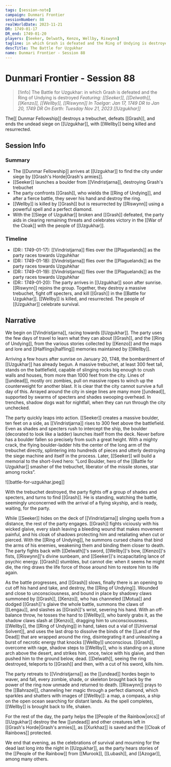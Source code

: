 ```yaml
---
tags: [session-note]
campaign: Dunmari Frontier
sessionNumber: 88
realWorldDate: 2023-11-21
DR: 1749-01-17
DR_end: 1749-01-20
players: [Seeker, Delwath, Kenzo, Wellby, Riswynn]
tagline: in which Grash is defeated and the Ring of Undying is destroyed
descTitle: The Battle for Uzgukhar
name: Dunmari Frontier - Session 88
---
```

# Dunmari Frontier - Session 88

>[!info] The Battle for Uzgukhar: in which Grash is defeated and the Ring of Undying is destroyed
> *Featuring: [[Seeker]], [[Delwath]], [[Kenzo]], [[Wellby]], [[Riswynn]]*
> *In Taelgar: Jan 17, 1749 DR to Jan 20, 1749 DR*
> *On Earth: Tuesday Nov 21, 2023*
> *[[Uzgukhar]]*

The[[ Dunmar Fellowship]] destroys a trebuchet, defeats [[Grash]], and ends the undead siege on [[Uzgukhar]], with [[Wellby]] being killed and resurrected.

## Session Info
### Summary
- The [[Dunmar Fellowship]] arrives at [[Uzgukhar]] to find the city under siege by [[Grash's Horde|Grash's armies]].
- [[Seeker]] launches a boulder from [[Vindristjarna]], destroying Grash's trebuchet
- The party confronts [[Grash]], who wields the [[Ring of Undying]], and after a fierce battle, they sever his hand and destroy the ring.
- [[Wellby]] is killed by [[Grash]] but is resurrected by [[Riswynn]] using a powerful spell and a perfect diamond.
- With the [[Siege of Uzgukhar]] broken and [[Grash]] defeated, the party aids in clearing remaining threats and celebrates victory in the [[War of the Cloak]] with the people of [[Uzgukhar]].
### Timeline
- (DR:: 1749-01-17): [[Vindristjarna]] flies over the [[Plaguelands]] as the party races towards Uzguhkhar
- (DR:: 1749-01-18): [[Vindristjarna]] flies over the [[Plaguelands]] as the party races towards Uzguhkhar
- (DR:: 1749-01-19): [[Vindristjarna]] flies over the [[Plaguelands]] as the party races towards Uzguhkhar
- (DR:: 1749-01-20): The party arrives in [[Uzgukhar]] soon after sunrise. [[Riswynn]] rejoins the group. Together, they destroy a massive trebuchet, fight off specters, and kill [[Grash]] in the [[Battle for Uzgukhar]]. [[Wellby]] is killed, and resurrected. The people of [[Uzgukhar]] celebrate survival. 
## Narrative
We begin on [[Vindristjarna]], racing towards [[Uzgukhar]]. The party uses the few days of travel to learn what they can about [[Grash]], and the [[Ring of Undying]], from the various stories collected by [[Kenzo]] and the maps and lore and [[Halflings|halfling]] memories maintained by [[Wellby]]. 

Arriving a few hours after sunrise on January 20, 1748, the bombardment of [[Uzgukhar]] has already begun. A massive trebuchet, at least 300 feet tall, stands on the battlefield, capable of slinging rocks big enough to crush walls and houses, from more than 1000 feet from the city. Lines of [[undead]], mostly orc zombies, pull on massive ropes to winch up the counterweight for another blast. It is clear that the city cannot survive a full day of this. Arrayed around the city in siege lines are many more [[undead]], supported by swarms of specters and shades swooping overhead. In trenches, shadow dogs wait for nightfall, when they can run through the city unchecked. 

The party quickly leaps into action. [[Seeker]] creates a massive boulder, ten feet on a side, as [[Vindristjarna]] rises to 300 feet above the battlefield. Even as shades and specters rush to intercept the ship, the boulder (decorated to look like a ladder) launches itself from the deck. Never before has a boulder fallen so precisely from such a great height. With a mighty crack, the flying boulder-ladder hits the center of the long arm of the trebuchet directly, splintering into hundreds of pieces and utterly destroying the siege machine and itself in the process. Later, [[Seeker]] will build a memorial to the short-lived hero: "Lord Boulder, hero of the [[Battle for Uzgukhar]] smasher of the trebuchet, liberator of the missile stones, star among rocks”. 

![[battle-for-uzgukhar.jpeg]]

With the trebuchet destroyed, the party fights off a group of shades and specters, and turns to find [[Grash]]. He is standing, watching the battle, seemingly unconcerned with the arrival of a flying skyship, and is ready, waiting, for the party.

While [[Seeker]] hides on the deck of [[Vindristjarna]] slinging spells from a distance, the rest of the party engages. [[Grash]] fights viciously with his wicked glaive, every slash leaving a bleeding wound that makes movement painful, and his cloak of shadows protecting him and retaliating when cut or pierced. With the [[Ring of Undying]], he summons cursed chains that bind the arms of his enemies, weakening them and binding them closer to death. The party fights back with [[Delwath]]'s sword, [[Wellby]]'s bow, [[Kenzo]]'s fists, [[Riswynn]]'s divine sunbeam, and [[Seeker]]'s incapacitating lance of psychic energy. [[Grash]] stumbles, but cannot die: when it seems he might die, the ring draws the life force of those around him to restore him to life again. 

As the battle progresses, and [[Grash]] slows, finally there is an opening to cut off his hand and take, and destroy, the [[Ring of Undying]]. Wounded and close to unconsciousness, and bound in place by shadowy claws summoned by [[Grash]], [[Kenzo]], who has channeled [[Motua]] and dodged [[Grash]]'s glaive the whole battle, summons the claws of [[Lengau]], and slashes as [[Grash]]'s wrist, severing his hand. With an off-balance throw, he tosses the hand to [[Wellby]], who barely grabs it, as the shadow claws slash at [[Kenzo]], dragging him to unconsciousness. [[Wellby]], the [[Ring of Undying]] in hand, takes out a vial of [[Universal Solvent]], and uses the last drop to dissolve the binds of the [[Land of the Dead]] that are wrapped around the ring, disintegrating it and unleashing a burst of necrotic energy that knocks [[Wellby]] unconscious. [[Grash]], overcome with rage, shadow steps to [[Wellby]], who is standing on a stone arch above the desert, and strikes him, once, twice with his glaive, and then pushed him to the ground below, dead. [[Delwath]], seeing the ring destroyed, teleports to [[Grash]] and then, with a cut of his sword, kills him. 

The party retreats to [[Vindristjarna]] as the [[undead]] hordes begin to waver, and fall, every zombie, shade, or skeleton brought back by the power of the ring now unmade and returned to death. [[Riswynn]] prays to the [[Bahrazel]], channeling her magic through a perfect diamond, which sparkles and shatters with images of [[Wellby]]: a map, a compass, a ship on the open ocean searching for distant lands. As the spell completes, [[Wellby]] is brought back to life, shaken. 

For the rest of the day, the party helps the [[People of the Rainbow|orcs]] of [[Uzgukhar]] destroy the few [[undead]] and other creatures left in [[Grash's Horde|Grash's armies]], as [[Xurkhaz]] is saved and the [[Cloak of Rainbows]] protected. 

We end that evening, as the celebrations of survival and mourning for the dead last long into the night in [[Uzgukhar]], as the party hears stories of the [[People of the Rainbow]] from [[Murook]], [[Lubash]], and [[Azogar]], among many others. 
